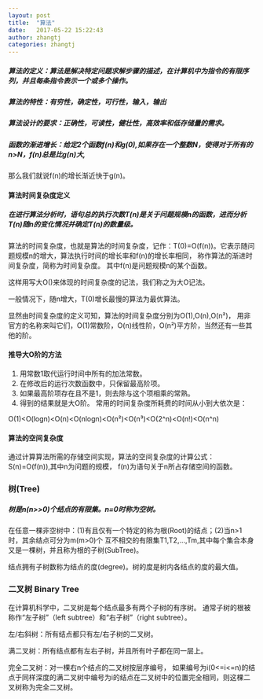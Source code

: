 ```yaml
---
layout: post
title:  "算法"
date:   2017-05-22 15:22:43
author: zhangtj
categories: zhangtj
---
```


##### 算法的定义：算法是解决特定问题求解步骤的描述，在计算机中为指令的有限序列，并且每条指令表示一个或多个操作。
	
##### 算法的特性：有穷性，确定性，可行性，输入，输出
	
##### 算法设计的要求：正确性，可读性，健壮性，高效率和低存储量的需求。
	
##### 函数的渐进增长：给定2个函数f(n)和g(0),如果存在一个整数N，使得对于所有的n>N，f(n)总是比g(n)大,
那么我们就说f(n)的增长渐近快于g(n)。
	
#### 算法时间复杂度定义
##### 在进行算法分析时，语句总的执行次数T(n)是关于问题规模n的函数，进而分析T(n)随n的变化情况并确定T(n)的数量级。
算法的时间复杂度，也就是算法的时间复杂度，记作：T(0)=O(f(n))。它表示随问题规模n的增大，算法执行时间的增长率和f(n)的增长率相同，
称作算法的渐进时间复杂度，简称为时间复杂度。
其中f(n)是问题规模n的某个函数。

这样用写大O()来体现的时间复杂度的记法，我们称之为大O记法。

一般情况下，随n增大，T(0)增长最慢的算法为最优算法。

显然由时间复杂度的定义可知，算法的时间复杂度分别为O(1),O(n),O(n²)，
用非官方的名称来叫它们，O(1)常数阶，O(n)线性阶，O(n²)平方阶，当然还有一些其他的阶。
#### 推导大O阶的方法
1. 用常数1取代运行时间中所有的加法常数。
2. 在修改后的运行次数函数中，只保留最高阶项。
3. 如果最高阶项存在且不是1，则去除与这个项相乘的常熟。
4. 得到的结果就是大O阶。
常用的时间复杂度所耗费的时间从小到大依次是：

O(1)<O(logn)<O(n)<O(nlogn)<O(n²)<O(n³)<O(2^n)<O(n!)<O(n^n)
#### 算法的空间复杂度
通过计算算法所需的存储空间实现，算法的空间复杂度的计算公式：S(n)=O(f(n)),其中n为问题的规模，
f(n)为语句关于n所占存储空间的函数。

### 树(Tree)
##### 树是n(n>>0)个结点的有限集。n=0时称为空树。
在任意一棵非空树中：(1)有且仅有一个特定的称为根(Root)的结点；(2)当n>1时，其余结点可分为m(m>0)个
互不相交的有限集T1,T2,...,Tm,其中每个集合本身又是一棵树，并且称为根的子树(SubTree)。

结点拥有子树数称为结点的度(degree)。树的度是树内各结点的度的最大值。

### 二叉树 Binary Tree
在计算机科学中，二叉树是每个结点最多有两个子树的有序树。
通常子树的根被称作“左子树”（left subtree）和“右子树”（right subtree）。

左/右斜树：所有结点都只有左/右子树的二叉树。

满二叉树：所有结点都有左右子树，并且所有叶子都在同一层上。

完全二叉树：对一棵右n个结点的二叉树按层序编号，
如果编号为i(0<=i<=n)的结点于同样深度的满二叉树中编号为i的结点在二叉树中的位置完全相同，则这棵二叉树称为完全二叉树。
